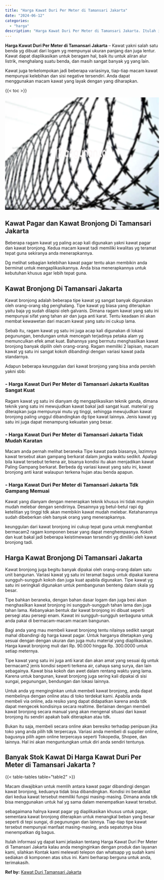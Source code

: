 ```yaml
---
title: "Harga Kawat Duri Per Meter di Tamansari Jakarta"
date: "2024-06-12"
categories: 
  - "harga"
description: "Harga Kawat Duri Per Meter di Tamansari Jakarta. Itulah informasi yg dapat kami jelaskan tentang Harga Kawat Duri Per Meter di Tamansari Jakarta kalau anda m..."
---
```


**Harga Kawat Duri Per Meter di Tamansari Jakarta** – Kawat yakni salah satu benda yg dibuat dari logam yg mempunyai ukuran panjang dan juga lentur. Kawat dapat diaplikasikan untuk beragam hal, baik itu untuk aliran alur listrik, menghalang suatu benda, dan masih sangat banyak yg yang lain.

Kawat juga terkelompokan jadi beberapa variasinya, tiap-tiap macam kawat mempunyai kelebihan dan sisi negative tersendiri. Anda dapat menggunakan macam kawat yang layak dengan yang diharapkan.

{{< toc >}}

![Harga Kawat Duri Per Meter di Tamansari Jakarta](/images/jual-kawat-murah44.png)

## Kawat Pagar dan Kawat Bronjong Di Tamansari Jakarta

Beberapa ragam kawat yg paling acap kali digunakan yakni kawat pagar dan kawat bronjong. Kedua macam kawat tadi memiliki kwalitas yg teramat tepat guna sekiranya anda menerapkannya.

Dg melihat sebagian kelebihan kawat pagar tentu akan membikin anda berminat untuk mengaplikasikannya. Anda bisa menerapkannya untuk kebutuhan khusus agar lebih tepat guna.

## Kawat Bronjong Di Tamansari Jakarta

Kawat bronjong adalah beberapa tipe kawat yg sangat banyak digunakan oleh orang-orang sbg penghalang. Tipe kawat yg biasa yang diterapkan yaitu baja yg sudah dilapisi oleh galvanis. Dimana ragam kawat yang satu ini mempunyai sifat yang tahan air dan juga anti karat. Tentu keadaan ini akan membat kewawetan dari macam kawat yang satu ini cukup lama.

Sebab itu, ragam kawat yg satu ini juga acap kali digunakan di lokasi pegunungan, bendungan untuk mencegah terjadinya petaka alam yg memunculkan efek amat kuat. Bahannya yang bermutu menghasilkan kawat bronjong banyak dipilih oleh orang-orang. Ragam memiliki 2 lapisan, macam kawat yg satu ini sangat kokoh dibandingi dengan variasi kawat pada standarnya.

Adapun beberapa keunggulan dari kawat bronjong yang bisa anda peroleh yakni sbb:

### \- Harga Kawat Duri Per Meter di Tamansari Jakarta Kualitas Sangat Kuat

Ragam kawat yg satu ini dianyam dg mengaplikasikan teknik ganda, dimana teknik yang satu ini mewujudkan kawat bakal jadi sangat kuat. material yg diterapkan juga mempunyai mutu yg tinggi, sehingga mewujudkan kawat bronjong paling unggul dibandingkan dg tipe kawat lainnya. Jenis kawat yg satu ini juga dapat menampung kekuatan yang besar.

### \- Harga Kawat Duri Per Meter di Tamansari Jakarta Tidak Mudah Karatan

Macam anda pernah melihat beraneka Tipe kawat pada biasanya, lazimnya kawat tersebut akan gampang berkarat dalam jangka waktu sedikit. Apalagi bila kawat tersebut terkena air, bisanya kondisi itu akan menjadikan kawat Paling Gampang berkarat. Berbeda dg variasi kawat yang satu ini, kawat bronjong anti karat walaupun terkena hujan atau benda apapun.

### \- Harga Kawat Duri Per Meter di Tamansari Jakarta Tdk Gampang Memuai

Kawat yang dianyam dengan menerapkan teknik khusus ini tidak mungkin mudah melebar dengan sendirinya. Desainnya yg betul-betul rapi dg ketelitian yg tinggi tdk akan membikin kawat mudah melebar. Ketahanannya sudah dibeberkan oleh banyak orang yang menerapkannya.

keunggulan dari kawat bronjong ini cukup tepat guna untuk menghambat bermacam2 ragam komponen besar yang dapat menghempasnya. Kokoh dan kuat bakal jadi beberapa keistimewaan tersendiri yg dimiliki oleh kawat bronjong tadi.

## Harga Kawat Bronjong Di Tamansari Jakarta

Kawat bronjong juga begitu banyak dipakai oleh orang-orang dalam satu unit bangunan. Variasi kawat yg satu ini teramat bagus untuk dipakai karena sungguh-sungguh kokoh dan juga kuat apabila digunakan. Tipe kawat yg satu ini seringkali digunakan untuk pembangunan benteng dalam skala yg besar.

Tipe bahkan beraneka, dengan bahan dasar logam dan juga besi akan menghasilkan kawat bronjong ini sungguh-sungguh tahan lama dan juga tahan lama. Kebanyakan bentuk dar kawat bronjong ini dibuat seperti persegi atau persegi enam. Kawat ini sungguh-sungguh serbaguna untuk anda pakai di bermacam-macam macam bangunan.

Bagi anda yang mau membeli kawat bronjong tentu nilainya sedikit sangat mahal dibandingi dg harga kawat pagar. Untuk harganya ditetapkan yang sesuai dengan dengan ukuran dan juga mutu material yang diaplikasikan. Harga kawat bronjong muli dari Rp. 90.000 hingga Rp. 300.0000 untuk setiap meternya.

Tipe kawat yang satu ini juga anti karat dan akan amat yang sesuai dg untuk bermacam2 jenis kondisi seperti terkena air, cahaya sang surya, dan lain sebagainya. Kawat bisa kokoh dan awet dalam rentang waktu yang lama. Karena untuk bangunan, kawat bronjong juga sering kali dipakai di sisi sungai, pegunungan, bendungan dan lokasi lainnya.

Untuk anda yg menginginkan untuk membeli kawat bronjong, anda dapat membelinya dengan online atau di toko terdekat kami. Apabila anda membeli via online, ada resiko yang dapat didapatkan karena anda tdk dapat mengecek kondisinya secara realtime. Berlainan dengan membeli kawat bronjong secara manual yang akan mengenal situasi dari kawat bronjong itu sendiri apakah baik diterapkan atau tdk.

Bukan itu saja, membeli secara online akan beresiko terhadap penipuan jika toko yang anda pilih tdk terpercaya. Variasi anda membeli di supplier online, bagusnya pilih agen online terpercaya seperti Tokopedia, Shopee, dan lainnya. Hal ini akan menguntungkan untuk diri anda sendiri tentunya.

## Banyak Stok Kawat Di Harga Kawat Duri Per Meter di Tamansari Jakarta ?

{{< table-tables table="table2" >}}

Macam diwajibkan untuk memlih antara kawat pagar dibandingi dengan kawat bronjong, keduanya tidak bisa dibandingkan. Kondisi ini berakibat dari kedua kawat tersebut memiliki fungsi masing-masing. Dimana anda tdk bisa menggunakan untuk hal yg sama dalam menempatkan kawat tersebut.

sebagaimana halnya kawat pagar yg diaplikasikan khusus untuk pagar, sementara kawat bronjong diterapkan untuk menangkal beban yang besar seperti di tepi sungai, di pegunungan dan lainnya. Tiap-tiap tipe kawat tersebut mempunyai manfaat masing-masing, anda sepatutnya bisa menempatkan dg bagus.

Itulah informasi yg dapat kami jelaskan tentang Harga Kawat Duri Per Meter di Tamansari Jakarta kalau anda menginginkan dengan produk dan layanan kami, silahkan Kontak kami melewati telepon dan whatsapp yg sudah kami sediakan di komponen atas situs ini. Kami berharap berguna untuk anda, terimakasih.

**Ref by:** [Kawat Duri Tamansari Jakarta](https://id.wikipedia.org/wiki/Kawat)
